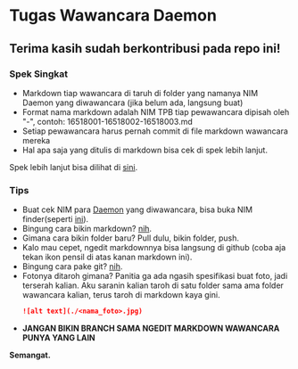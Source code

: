 # Tugas Wawancara Daemon
## Terima kasih sudah berkontribusi pada repo ini! 

### Spek Singkat
- Markdown tiap wawancara di taruh di folder yang namanya NIM Daemon yang diwawancara (jika belum ada, langsung buat)
- Format nama markdown adalah NIM TPB tiap pewawancara dipisah oleh "-", contoh: 16518001-16518002-16518003.md
- Setiap pewawancara harus pernah commit di file markdown wawancara mereka
- Hal apa saja yang ditulis di markdown bisa cek di spek lebih lanjut.

Spek lebih lanjut bisa dilihat di [sini](https://mail-attachment.googleusercontent.com/attachment/u/0/?ui=2&ik=9522022631&attid=0.1&permmsgid=msg-f:1642345787303408434&th=16cac8cac2943332&view=att&disp=inline&realattid=16cac8ad9fe3a2dc85c2&saddbat=ANGjdJ_umQAmheRZy_MaYLuE4rk1nJlXiz6mxtyWhhpSrH4eAiO1Ah1SoeC5tuFENSvI_A0dL25R8UakQlu96LdfywIuIIhQA2BoxyrU1o3Pv1zjAmdBZa15VwqeW2elYsiTpAVO6kimXTfvuTAlv3YU_Fk7S48kY4kdnZ21xcJNSA4pOcw-HUeoZALwZECe_YOHN4wJKXcxXQctAjMMxIeokRHHZRoJvOWHS9b0PNICzSuAjAWZbUV5zx51GyXwh974tPXS_BvvX-gNg3i9o8ElYIvYCHia0agGoEOtzohSpLZ8mJ7pIvj2SKvqRVPDLlEpnB5qsyB82QZZ4fBmKMRrb93HS_vLG6Twcpmbyjdb1TlHv-JbATbac4WsUCrQcDzIbr1lqnqFrzVlHI5SJcLw4yNO03AKmQnOW13SGC1WFvi0FDc8arna7XNEkmL8ycUAXu0-3HilmTWcCAnOs9gs1Zl6dfW6YLgl1arJYmNojjQew9PsAKa_SD0-9slPL2chknWZQ_-WhuV_-mSnKRuBan09-12V9REpT2OubhdgIKP0ECrZ4pcq4XFAgZWQWM6njmRmwTT6J5bx3GOBTOdInMTo0F0ROQuMuN_DdoWg9m9vrtVU1lkeKdhITd-o1cleVkSZDTK7t5pKeNBcEF7XD-B6WenNZO8zguH_Xw
).

### Tips
- Buat cek NIM para [Daemon](https://docs.google.com/spreadsheets/d/14vMBCfTijE3iCQ5cNYAtkkLhhrPjDknf_jcYrm0HiJ0/edit#gid=0) yang diwawancara, bisa buka NIM finder(seperti [ini](https://yonasadiel.com/lamia)).
- Bingung cara bikin markdown? [nih](https://github.com/adam-p/markdown-here/wiki/Markdown-Cheatsheet).
- Gimana cara bikin folder baru? Pull dulu, bikin folder, push.
- Kalo mau cepet, ngedit markdownnya bisa langsung di github (coba aja tekan ikon pensil di atas kanan markdown ini).
- Bingung cara pake git? [nih](https://lmgtfy.com/?q=git+tutorial).
- Fotonya ditaroh gimana? Panitia ga ada ngasih spesifikasi buat foto, jadi terserah kalian. Aku saranin kalian taroh di satu folder sama ama folder wawancara kalian, terus taroh di markdown kaya gini.
  ```markdown
  ![alt text](./<nama_foto>.jpg)
  ```
- **JANGAN BIKIN BRANCH SAMA NGEDIT MARKDOWN WAWANCARA PUNYA YANG LAIN**

**Semangat.**
